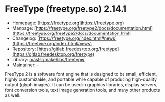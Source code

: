# FreeType (freetype.so) 2.14.1
  - Homepage: [https://freetype.org](https://freetype.org)
  - Manpage: [https://freetype.org/freetype2/docs/documentation.html](https://freetype.org/freetype2/docs/documentation.html)
  - Changelog: [https://freetype.org/index.html#news](https://freetype.org/index.html#news)
  - Repository: [https://gitlab.freedesktop.org/freetype](https://gitlab.freedesktop.org/freetype)
  - Library: [master/make/libs/freetype/](https://github.com/Freetz-NG/freetz-ng/tree/master/make/libs/freetype/)
  - Maintainer: -

FreeType 2 is a software font engine that is designed to be small, efficient, highly customizable, and portable while capable of producing high-quality output (glyph images). It can be used in graphics libraries, display servers, font conversion tools, text image generation tools, and many other products as well.
